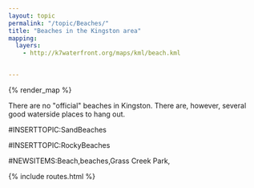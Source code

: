 ```yaml
---
layout: topic
permalink: "/topic/Beaches/"
title: "Beaches in the Kingston area"
mapping:
  layers:
    - http://k7waterfront.org/maps/kml/beach.kml


---
```


{% render_map %}

There are no "official" beaches in Kingston.  There are, however, several good waterside places to hang out.


#INSERTTOPIC:SandBeaches

#INSERTTOPIC:RockyBeaches

#NEWSITEMS:Beach,beaches,Grass Creek Park,


{% include routes.html %}
